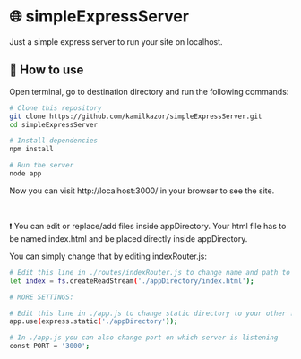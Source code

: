 # :globe_with_meridians: simpleExpressServer
Just a simple express server to run your site on localhost.
## :hammer: How to use
Open terminal, go to destination directory and run the following commands:
```bash
# Clone this repository
git clone https://github.com/kamilkazor/simpleExpressServer.git
cd simpleExpressServer

# Install dependencies
npm install

# Run the server
node app
```
Now you can visit http://localhost:3000/ in your browser to see the site.

<br>

:exclamation: You can edit or replace/add files inside appDirectory. Your html file has to be named index.html and be placed directly inside appDirectory.

You can simply change that by editing indexRouter.js:
```bash
# Edit this line in ./routes/indexRouter.js to change name and path to your html file
let index = fs.createReadStream('./appDirectory/index.html');

# MORE SETTINGS:

# Edit this line in ./app.js to change static directory to your other files
app.use(express.static('./appDirectory'));

# In ./app.js you can also change port on which server is listening
const PORT = '3000';
```
